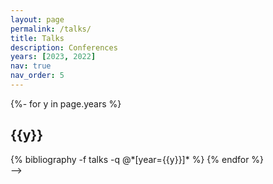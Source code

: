 ```yaml
---
layout: page
permalink: /talks/
title: Talks
description: Conferences
years: [2023, 2022]
nav: true
nav_order: 5
---
```


<div class="publications">

{%- for y in page.years %}
  <h2 class="year">{{y}}</h2>
  {% bibliography -f talks -q @*[year={{y}}]* %}
{% endfor %}

</div> -->
